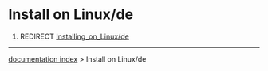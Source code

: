 # Install on Linux/de
1.  REDIRECT [Installing\_on\_Linux/de](Installing_on_Linux/de.md)

---
[documentation index](../README.md) > Install on Linux/de
